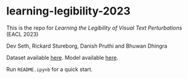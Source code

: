 # learning-legibility-2023
This is the repo for *Learning the Legibility of Visual Text Perturbations* (EACL 2023)

Dev Seth, Rickard Stureborg, Danish Pruthi and Bhuwan Dhingra

Dataset available [here](https://huggingface.co/datasets/dvsth/LEGIT).
Model available [here](https://huggingface.co/dvsth/LEGIT-TrOCR-MT).

Run `README.ipynb` for a quick start.
